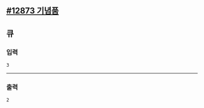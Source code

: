[#12873 기념품](https://www.acmicpc.net/problem/12873)
---
큐
---

### 입력
```
3
```

---
### 출력
```
2
```
